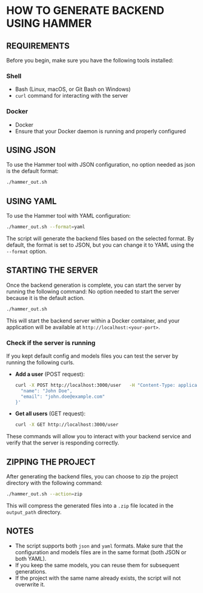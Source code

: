 # HOW TO GENERATE BACKEND USING HAMMER

## REQUIREMENTS

Before you begin, make sure you have the following tools installed:

### Shell

- Bash (Linux, macOS, or Git Bash on Windows)
- `curl` command for interacting with the server

### Docker

- Docker 
- Ensure that your Docker daemon is running and properly configured

## USING JSON

To use the Hammer tool with JSON configuration, no option needed as json is the default format:

```bash
./hammer_out.sh
```

## USING YAML

To use the Hammer tool with YAML configuration:

```bash
./hammer_out.sh --format=yaml
```

The script will generate the backend files based on the selected format. By default, the format is set to JSON, but you can change it to YAML using the `--format` option.

## STARTING THE SERVER

Once the backend generation is complete, you can start the server by running the following command:
No option needed to start the server because it is the default action.
```bash
./hammer_out.sh
```

This will start the backend server within a Docker container, and your application will be available at `http://localhost:<your-port>`.

### Check if the server is running

If you kept default config and models files you can test the server by running the following curls.

- **Add a user** (POST request):

  ```bash
  curl -X POST http://localhost:3000/user   -H "Content-Type: application/json"   -d '{
    "name": "John Doe",
    "email": "john.doe@example.com"
  }'
  ```

- **Get all users** (GET request):

  ```bash
  curl -X GET http://localhost:3000/user
  ```

These commands will allow you to interact with your backend service and verify that the server is responding correctly.

## ZIPPING THE PROJECT

After generating the backend files, you can choose to zip the project directory with the following command:

```bash
./hammer_out.sh --action=zip
```

This will compress the generated files into a `.zip` file located in the `output_path` directory.

## NOTES

- The script supports both `json` and `yaml` formats. Make sure that the configuration and models files are in the same format (both JSON or both YAML).
- If you keep the same models, you can reuse them for subsequent generations.
- If the project with the same name already exists, the script will not overwrite it.

